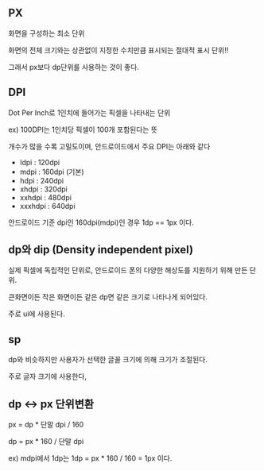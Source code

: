 ## PX
  
  화면을 구성하는 최소 단위
  
  화면의 전체 크기와는 상관없이 지정한 수치만큼 표시되는 절대적 표시 단위!!
  
  그래서 px보다 dp단위를 사용하는 것이 좋다.
  
  
## DPI 

Dot Per Inch로 1인치에 들어가는 픽셀을 나타내는 단위

ex) 100DPI는 1인치당 픽셀이 100개 포함된다는 뜻

개수가 많을 수록 고밀도이며, 안드로이드에서 주요 DPI는 아래와 같다

- ldpi : 120dpi
- mdpi : 160dpi (기본)
- hdpi : 240dpi
- xhdpi : 320dpi
- xxhdpi : 480dpi
- xxxhdpi : 640dpi

안드로이드 기준 dpi인 160dpi(mdpi)인 경우 1dp == 1px 이다.


## dp와 dip (Density independent pixel)
  
  실제 픽셀에 독립적인 단위로, 안드로이드 폰의 다양한 해상도를 지원하기 위해 만든 단위.
  
  큰화면이든 작은 화면이든 같은 dp면 같은 크기로 나타나게 되어있다.
  
  주로 ui에 사용된다.
  
  
## sp
  
  dp와 비슷하지만 사용자가 선택한 글꼴 크기에 의해 크기가 조절된다.
  
  주로 글자 크기에 사용한다,


## dp <-> px 단위변환
  
  px = dp * 단말 dpi / 160
  
  dp = px * 160 / 단말 dpi
  
  ex) mdpi에서 1dp는 1dp = px * 160 / 160 = 1px 이다. 
  


  
  
